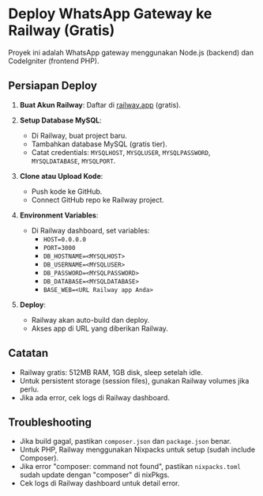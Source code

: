 # Deploy WhatsApp Gateway ke Railway (Gratis)

Proyek ini adalah WhatsApp gateway menggunakan Node.js (backend) dan CodeIgniter (frontend PHP).

## Persiapan Deploy

1. **Buat Akun Railway**: Daftar di [railway.app](https://railway.app) (gratis).

2. **Setup Database MySQL**:
   - Di Railway, buat project baru.
   - Tambahkan database MySQL (gratis tier).
   - Catat credentials: `MYSQLHOST`, `MYSQLUSER`, `MYSQLPASSWORD`, `MYSQLDATABASE`, `MYSQLPORT`.

3. **Clone atau Upload Kode**:
   - Push kode ke GitHub.
   - Connect GitHub repo ke Railway project.

4. **Environment Variables**:
   - Di Railway dashboard, set variables:
     - `HOST=0.0.0.0`
     - `PORT=3000`
     - `DB_HOSTNAME=<MYSQLHOST>`
     - `DB_USERNAME=<MYSQLUSER>`
     - `DB_PASSWORD=<MYSQLPASSWORD>`
     - `DB_DATABASE=<MYSQLDATABASE>`
     - `BASE_WEB=<URL Railway app Anda>`

5. **Deploy**:
   - Railway akan auto-build dan deploy.
   - Akses app di URL yang diberikan Railway.

## Catatan
- Railway gratis: 512MB RAM, 1GB disk, sleep setelah idle.
- Untuk persistent storage (session files), gunakan Railway volumes jika perlu.
- Jika ada error, cek logs di Railway dashboard.

## Troubleshooting
- Jika build gagal, pastikan `composer.json` dan `package.json` benar.
- Untuk PHP, Railway menggunakan Nixpacks untuk setup (sudah include Composer).
- Jika error "composer: command not found", pastikan `nixpacks.toml` sudah update dengan "composer" di nixPkgs.
- Cek logs di Railway dashboard untuk detail error.
